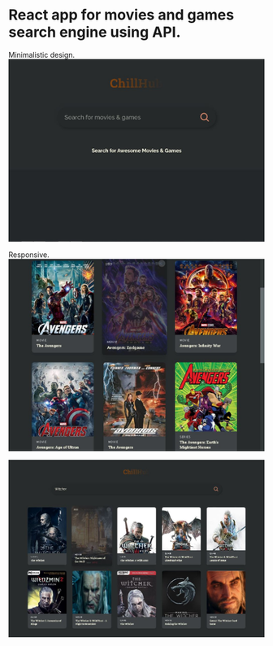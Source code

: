 # React app for movies and games search engine using API.

Minimalistic design.
![alt text](https://github.com/DeepakKool/ChillHub/blob/main/src/Homepage.jpeg)

Responsive.
![alt text](https://github.com/DeepakKool/ChillHub/blob/main/src/3Cols.JPG)

![alt text](https://github.com/DeepakKool/ChillHub/blob/main/src/5Cols.JPG)
